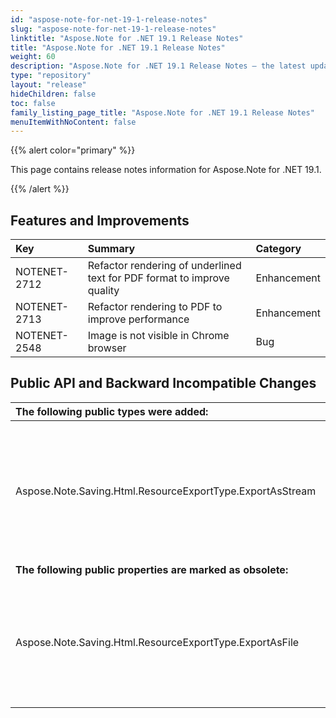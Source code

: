 ```yaml
---
id: "aspose-note-for-net-19-1-release-notes"
slug: "aspose-note-for-net-19-1-release-notes"
linktitle: "Aspose.Note for .NET 19.1 Release Notes"
title: "Aspose.Note for .NET 19.1 Release Notes"
weight: 60
description: "Aspose.Note for .NET 19.1 Release Notes – the latest updates and fixes."
type: "repository"
layout: "release"
hideChildren: false
toc: false
family_listing_page_title: "Aspose.Note for .NET 19.1 Release Notes"
menuItemWithNoContent: false
---
```


{{% alert color="primary" %}} 

This page contains release notes information for Aspose.Note for .NET 19.1.

{{% /alert %}} 

## **Features and Improvements**
|**Key**|**Summary**|**Category**|
| :- | :- | :- |
|NOTENET-2712|Refactor rendering of underlined text for PDF format to improve quality|Enhancement|
|NOTENET-2713|Refactor rendering to PDF to improve performance|Enhancement|
|NOTENET-2548|Image is not visible in Chrome browser|Bug|
## **Public API and Backward Incompatible Changes**
|**The following public types were added:**|**Description**|
| :- | :- |
|Aspose.Note.Saving.Html.ResourceExportType.ExportAsStream|The option to indicate that the resource is exported to a separate stream while saving in HTML format.|
|**The following public properties are marked as obsolete:**|**Description**|
|Aspose.Note.Saving.Html.ResourceExportType.ExportAsFile|The option to indicate that the resource is exported as a separate file while saving in HTML format.|

